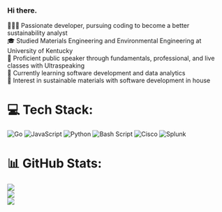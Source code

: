 ### Hi there.

👨🏾‍💻 Passionate developer, pursuing coding to become a better sustainability analyst<br>🎓 Studied Materials Engineering and Environmental Engineering at University of Kentucky<br>🎤 Proficient public speaker through fundamentals, professional, and live classes with Ultraspeaking<br>💭 Currently learning software development and data analytics<br>🚀 Interest in sustainable materials with software development in house <br>


# 💻 Tech Stack:
![Go](https://img.shields.io/badge/go-%2300ADD8.svg?style=flat&logo=go&logoColor=white) ![JavaScript](https://img.shields.io/badge/javascript-%23323330.svg?style=flat&logo=javascript&logoColor=%23F7DF1E) ![Python](https://img.shields.io/badge/python-3670A0?style=flat&logo=python&logoColor=ffdd54) ![Bash Script](https://img.shields.io/badge/bash_script-%23121011.svg?style=flat&logo=gnu-bash&logoColor=white) ![Cisco](https://img.shields.io/badge/cisco-%23049fd9.svg?style=flat&logo=cisco&logoColor=black) ![Splunk](https://img.shields.io/badge/splunk-%23000000.svg?style=flat&logo=splunk&logoColor=white)
# 📊 GitHub Stats:
![](https://github-readme-stats.vercel.app/api?username=PolymerPatel&theme=dark&hide_border=true&include_all_commits=false&count_private=false)<br/>
![](https://github-readme-streak-stats.herokuapp.com/?user=PolymerPatel&theme=dark&hide_border=true)<br/>
![](https://github-readme-stats.vercel.app/api/top-langs/?username=PolymerPatel&theme=dark&hide_border=true&include_all_commits=false&count_private=false&layout=compact)

<!-- Proudly created with GPRM ( https://gprm.itsvg.in ) --><!--
**PolymerPatel/PolymerPatel** is a ✨ _special_ ✨ repository because its `README.md` (this file) appears on your GitHub profile.

Here are some ideas to get you started:

- 🔭 I’m currently working on ...
- 🌱 I’m currently learning ...
- 👯 I’m looking to collaborate on ...
- 🤔 I’m looking for help with ...
- 💬 Ask me about ...
- 📫 How to reach me: ...
- 😄 Pronouns: ...
- ⚡ Fun fact: ...
-->
